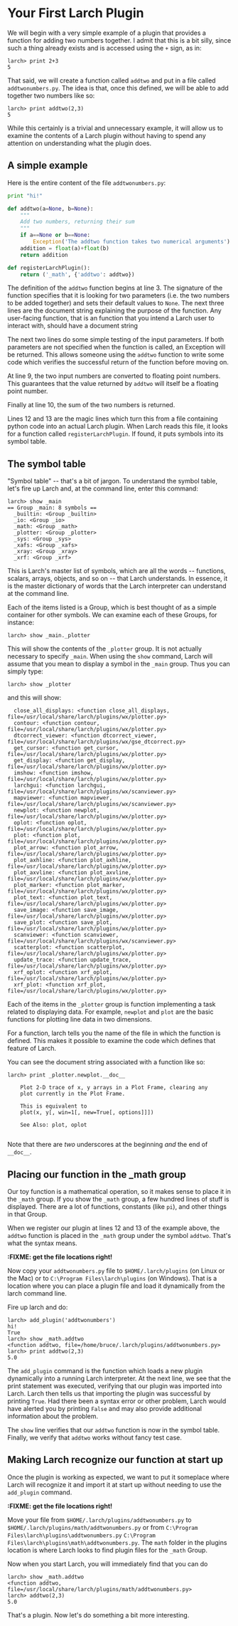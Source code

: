 # Your First Larch Plugin

We will begin with a very simple example of a plugin that provides a
function for adding two numbers together.  I admit that this is a bit
silly, since such a thing already exists and is accessed using the `+`
sign, as in:

```
larch> print 2+3
5
```
That said, we will create a function called `addtwo` and put in a file
called `addtwonumbers.py`.  The idea is that, once this defined, we
will be able to add together two numbers like so:
```
larch> print addtwo(2,3)
5
```
While this certainly is a trivial and unnecessary example, it will
allow us to examine the contents of a Larch plugin without having to
spend any attention on understanding what the plugin does.

## A simple example

Here is the entire content of the file `addtwonumbers.py`:

```python
print "hi!"

def addtwo(a=None, b=None):
	"""
	Add two numbers, returning their sum
	"""
    if a==None or b==None:
        Exception('The addtwo function takes two numerical arguments')
    addition = float(a)+float(b)
    return addition

def registerLarchPlugin():
    return ('_math', {'addtwo': addtwo})
```

The definition of the `addtwo` function begins at line 3.  The
signature of the function specifies that it is looking for two
parameters (i.e. the two numbers to be added together) and sets their
default values to `None`.  The next three lines are the document
string explaining the purpose of the function.  Any user-facing
function, that is an function that you intend a Larch user to interact
with, should have a document string

The next two lines do some simple testing of the input parameters.  If
both parameters are not specified when the function is called, an
Exception will be returned.  This allows someone using the `addtwo`
function to write some code which verifies the successful return of
the function before moving on.

At line 9, the two input numbers are converted to floating point
numbers.  This guarantees that the value returned by `addtwo` will
itself be a floating point number.

Finally at line 10, the sum of the two numbers is returned.

Lines 12 and 13 are the magic lines which turn this from a file
containing python code into an actual Larch plugin.  When Larch reads
this file, it looks for a function called `registerLarchPlugin`.  If
found, it puts symbols into its symbol table.

## The symbol table

"Symbol table" -- that's a bit of jargon.  To understand the symbol
table, let's fire up Larch and, at the command line, enter this
command:

```
larch> show _main
== Group _main: 8 symbols ==
  _builtin: <Group _builtin>
  _io: <Group _io>
  _math: <Group _math>
  _plotter: <Group _plotter>
  _sys: <Group _sys>
  _xafs: <Group _xafs>
  _xray: <Group _xray>
  _xrf: <Group _xrf>
```

This is Larch's master list of symbols, which are all the words --
functions, scalars, arrays, objects, and so on -- that Larch
understands.  In essence, it is the master dictionary of words that
the Larch interpreter can understand at the command line.

Each of the items listed is a Group, which is best thought of as a
simple container for other symbols.  We can examine each of these
Groups, for instance:

```
larch> show _main._plotter
```

This will show the contents of the `_plotter` group.  It is not
actually necessary to specify `_main`.  When using the `show` command,
Larch will assume that you mean to display a symbol in the `_main`
group.  Thus you can simply type:

```
larch> show _plotter
```

and this will show:

```
  close_all_displays: <function close_all_displays, file=/usr/local/share/larch/plugins/wx/plotter.py>
  contour: <function contour, file=/usr/local/share/larch/plugins/wx/plotter.py>
  dtcorrect_viewer: <function dtcorrect_viewer, file=/usr/local/share/larch/plugins/wx/gse_dtcorrect.py>
  get_cursor: <function get_cursor, file=/usr/local/share/larch/plugins/wx/plotter.py>
  get_display: <function get_display, file=/usr/local/share/larch/plugins/wx/plotter.py>
  imshow: <function imshow, file=/usr/local/share/larch/plugins/wx/plotter.py>
  larchgui: <function larchgui, file=/usr/local/share/larch/plugins/wx/scanviewer.py>
  mapviewer: <function mapviewer, file=/usr/local/share/larch/plugins/wx/scanviewer.py>
  newplot: <function newplot, file=/usr/local/share/larch/plugins/wx/plotter.py>
  oplot: <function oplot, file=/usr/local/share/larch/plugins/wx/plotter.py>
  plot: <function plot, file=/usr/local/share/larch/plugins/wx/plotter.py>
  plot_arrow: <function plot_arrow, file=/usr/local/share/larch/plugins/wx/plotter.py>
  plot_axhline: <function plot_axhline, file=/usr/local/share/larch/plugins/wx/plotter.py>
  plot_axvline: <function plot_axvline, file=/usr/local/share/larch/plugins/wx/plotter.py>
  plot_marker: <function plot_marker, file=/usr/local/share/larch/plugins/wx/plotter.py>
  plot_text: <function plot_text, file=/usr/local/share/larch/plugins/wx/plotter.py>
  save_image: <function save_image, file=/usr/local/share/larch/plugins/wx/plotter.py>
  save_plot: <function save_plot, file=/usr/local/share/larch/plugins/wx/plotter.py>
  scanviewer: <function scanviewer, file=/usr/local/share/larch/plugins/wx/scanviewer.py>
  scatterplot: <function scatterplot, file=/usr/local/share/larch/plugins/wx/plotter.py>
  update_trace: <function update_trace, file=/usr/local/share/larch/plugins/wx/plotter.py>
  xrf_oplot: <function xrf_oplot, file=/usr/local/share/larch/plugins/wx/plotter.py>
  xrf_plot: <function xrf_plot, file=/usr/local/share/larch/plugins/wx/plotter.py>
```

Each of the items in the `_plotter` group is function implementing a
task related to displaying data.  For example, `newplot` and `plot`
are the basic functions for plotting line data in two dimensions.

For a function, larch tells you the name of the file in which the
function is defined.  This makes it possible to examine the code which
defines that feature of Larch.

You can see the document string associated with a function like so:

```
larch> print _plotter.newplot.__doc__

    Plot 2-D trace of x, y arrays in a Plot Frame, clearing any
    plot currently in the Plot Frame.

    This is equivalent to
    plot(x, y[, win=1[, new=True[, options]]])

    See Also: plot, oplot
    
```

Note that there are *two* underscores at the beginning *and* the end
of `__doc__`.

## Placing our function in the _math group

Our toy function is a mathematical operation, so it makes sense to
place it in the `_math` group.  If you show the `_math` group, a few
hundred lines of stuff is displayed.  There are a lot of functions,
constants (like `pi`), and other things in that Group.

When we register our plugin at lines 12 and 13 of the example above,
the `addtwo` function is placed in the `_math` group under the symbol
`addtwo`.  That's what the syntax means.

**:FIXME: get the file locations right!**

Now copy your `addtwonumbers.py` file to `$HOME/.larch/plugins` (on
Linux or the Mac)  or to `C:\Program Files\larch\plugins` (on
Windows).  That is a location where you can place a plugin file and
load it dynamically from the larch command line.

Fire up larch and do:

```
larch> add_plugin('addtwonumbers')
hi!
True
larch> show _math.addtwo
<function addtwo, file=/home/bruce/.larch/plugins/addtwonumbers.py>
larch> print addtwo(2,3)
5.0
```

The `add_plugin` command is the function which loads a new plugin
dynamically into a running Larch interpreter.  At the next line, we
see that the print statement was executed, verifying that our plugin
was imported into Larch.  Larch then tells us that importing the
plugin was successful by printing `True`.  Had there been a syntax
error or other problem, Larch would have alerted you by printing
`False` and may also provide additional information about the problem.

The `show` line verifies that our `addtwo` function is now in the
symbol table.  Finally, we verify that `addtwo` works without fancy
test case.

## Making Larch recognize our function at start up

Once the plugin is working as expected, we want to put it someplace
where Larch will recognize it and import it at start up without
needing to use the `add_plugin` command.

**:FIXME: get the file locations right!**

Move your file from `$HOME/.larch/plugins/addtwonumbers.py` to
`$HOME/.larch/plugins/math/addtwonumbers.py` or from 
`C:\Program Files\larch\plugins\addtwonumbers.py`
`C:\Program Files\larch\plugins\math\addtwonumbers.py`.  The `math`
folder in the plugins location is where Larch looks to find plugin
files for the `_math` Group.

Now when you start Larch, you will immediately find that you can do

```
larch> show _math.addtwo
<function addtwo, file=/usr/local/share/larch/plugins/math/addtwonumbers.py>
larch> addtwo(2,3)
5.0
```

That's a plugin.  Now let's do something a bit more interesting.
